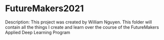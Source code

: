 # FutureMakers2021

Description: This project was created by William Nguyen. This folder will contain all the things I create and learn over the course of the FutureMakers Applied Deep Learning Program
